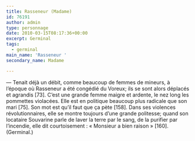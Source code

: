 ```yaml
---
title: Rasseneur (Madame)
id: 76191
author: admin
type: personnage
date: 2010-03-15T08:17:36+00:00
excerpt: Germinal
tags:
  - germinal
main_name: 'Rasseneur '
secondary_name: Madame

---
```

— Tenait déjà un débit, comme beaucoup de femmes de mineurs, à l&rsquo;époque où Rasseneur a été congédié du Voreux; ils se sont alors déplacés et agrandis [73]. C&rsquo;est une grande femme maigre et ardente, le nez long les pommettes violacées. Elle est en politique beaucoup plus radicale que son mari [75]. Son mot est qu&rsquo;il faut que ça pète [158]. Dans ses violences révolutionnaires, elle se montre toujours d&rsquo;une grande politesse; quand son locataire Souvarine parle de laver la terre par le sang, de la purifier par l&rsquo;incendie, elle dit courtoisement : « Monsieur a bien raison » [160]. (Germinal.)